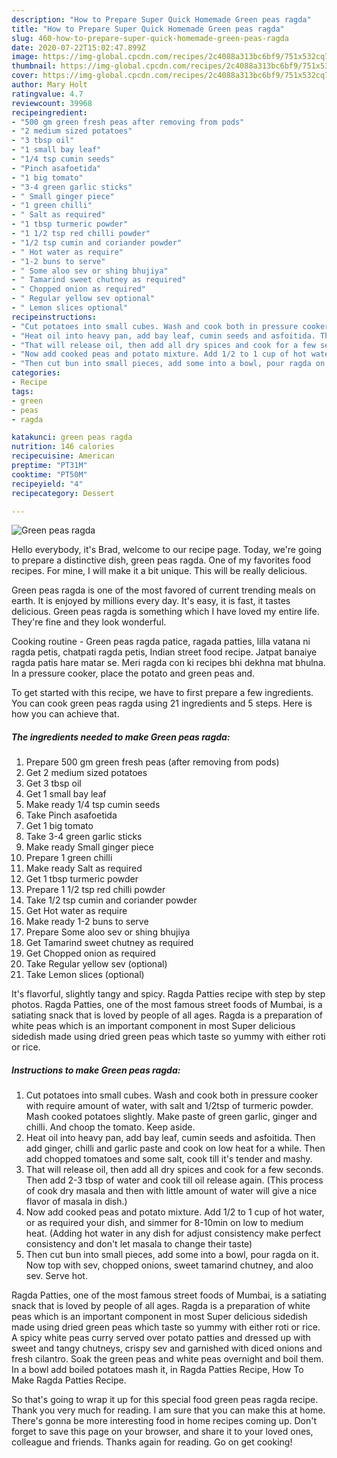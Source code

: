 ```yaml
---
description: "How to Prepare Super Quick Homemade Green peas ragda"
title: "How to Prepare Super Quick Homemade Green peas ragda"
slug: 460-how-to-prepare-super-quick-homemade-green-peas-ragda
date: 2020-07-22T15:02:47.899Z
image: https://img-global.cpcdn.com/recipes/2c4088a313bc6bf9/751x532cq70/green-peas-ragda-recipe-main-photo.jpg
thumbnail: https://img-global.cpcdn.com/recipes/2c4088a313bc6bf9/751x532cq70/green-peas-ragda-recipe-main-photo.jpg
cover: https://img-global.cpcdn.com/recipes/2c4088a313bc6bf9/751x532cq70/green-peas-ragda-recipe-main-photo.jpg
author: Mary Holt
ratingvalue: 4.7
reviewcount: 39968
recipeingredient:
- "500 gm green fresh peas after removing from pods"
- "2 medium sized potatoes"
- "3 tbsp oil"
- "1 small bay leaf"
- "1/4 tsp cumin seeds"
- "Pinch asafoetida"
- "1 big tomato"
- "3-4 green garlic sticks"
- " Small ginger piece"
- "1 green chilli"
- " Salt as required"
- "1 tbsp turmeric powder"
- "1 1/2 tsp red chilli powder"
- "1/2 tsp cumin and coriander powder"
- " Hot water as require"
- "1-2 buns to serve"
- " Some aloo sev or shing bhujiya"
- " Tamarind sweet chutney as required"
- " Chopped onion as required"
- " Regular yellow sev optional"
- " Lemon slices optional"
recipeinstructions:
- "Cut potatoes into small cubes. Wash and cook both in pressure cooker with require amount of water, with salt and 1/2tsp of turmeric powder. Mash cooked potatoes slightly. Make paste of green garlic, ginger and chilli. And choop the tomato. Keep aside."
- "Heat oil into heavy pan, add bay leaf, cumin seeds and asfoitida. Then add ginger, chilli and garlic paste and cook on low heat for a while. Then add chopped tomatoes and some salt, cook till it&#39;s tender and mashy."
- "That will release oil, then add all dry spices and cook for a few seconds. Then add 2-3 tbsp of water and cook till oil release again. (This process of cook dry masala and then with little amount of water will give a nice flavor of masala in dish.)"
- "Now add cooked peas and potato mixture. Add 1/2 to 1 cup of hot water, or as required your dish, and simmer for 8-10min on low to medium heat. (Adding hot water in any dish for adjust consistency make perfect consistency and don&#39;t let masala to change their taste)"
- "Then cut bun into small pieces, add some into a bowl, pour ragda on it. Now top with sev, chopped onions, sweet tamarind chutney, and aloo sev. Serve hot."
categories:
- Recipe
tags:
- green
- peas
- ragda

katakunci: green peas ragda 
nutrition: 146 calories
recipecuisine: American
preptime: "PT31M"
cooktime: "PT50M"
recipeyield: "4"
recipecategory: Dessert

---
```



![Green peas ragda](https://img-global.cpcdn.com/recipes/2c4088a313bc6bf9/751x532cq70/green-peas-ragda-recipe-main-photo.jpg)

Hello everybody, it's Brad, welcome to our recipe page. Today, we're going to prepare a distinctive dish, green peas ragda. One of my favorites food recipes. For mine, I will make it a bit unique. This will be really delicious.

Green peas ragda is one of the most favored of current trending meals on earth. It is enjoyed by millions every day. It's easy, it is fast, it tastes delicious. Green peas ragda is something which I have loved my entire life. They're fine and they look wonderful.

Cooking routine - Green peas ragda patice, ragada patties, lilla vatana ni ragda petis, chatpati ragda petis, Indian street food recipe. Jatpat banaiye ragda patis hare matar se. Meri ragda con ki recipes bhi dekhna mat bhulna. In a pressure cooker, place the potato and green peas and.


To get started with this recipe, we have to first prepare a few ingredients. You can cook green peas ragda using 21 ingredients and 5 steps. Here is how you can achieve that.

<!--inarticleads1-->

##### The ingredients needed to make Green peas ragda:

1. Prepare 500 gm green fresh peas (after removing from pods)
1. Get 2 medium sized potatoes
1. Get 3 tbsp oil
1. Get 1 small bay leaf
1. Make ready 1/4 tsp cumin seeds
1. Take Pinch asafoetida
1. Get 1 big tomato
1. Take 3-4 green garlic sticks
1. Make ready  Small ginger piece
1. Prepare 1 green chilli
1. Make ready  Salt as required
1. Get 1 tbsp turmeric powder
1. Prepare 1 1/2 tsp red chilli powder
1. Take 1/2 tsp cumin and coriander powder
1. Get  Hot water as require
1. Make ready 1-2 buns to serve
1. Prepare  Some aloo sev or shing bhujiya
1. Get  Tamarind sweet chutney as required
1. Get  Chopped onion as required
1. Take  Regular yellow sev (optional)
1. Take  Lemon slices (optional)


It&#39;s flavorful, slightly tangy and spicy. Ragda Patties recipe with step by step photos. Ragda Patties, one of the most famous street foods of Mumbai, is a satiating snack that is loved by people of all ages. Ragda is a preparation of white peas which is an important component in most Super delicious sidedish made using dried green peas which taste so yummy with either roti or rice. 

<!--inarticleads2-->

##### Instructions to make Green peas ragda:

1. Cut potatoes into small cubes. Wash and cook both in pressure cooker with require amount of water, with salt and 1/2tsp of turmeric powder. Mash cooked potatoes slightly. Make paste of green garlic, ginger and chilli. And choop the tomato. Keep aside.
1. Heat oil into heavy pan, add bay leaf, cumin seeds and asfoitida. Then add ginger, chilli and garlic paste and cook on low heat for a while. Then add chopped tomatoes and some salt, cook till it&#39;s tender and mashy.
1. That will release oil, then add all dry spices and cook for a few seconds. Then add 2-3 tbsp of water and cook till oil release again. (This process of cook dry masala and then with little amount of water will give a nice flavor of masala in dish.)
1. Now add cooked peas and potato mixture. Add 1/2 to 1 cup of hot water, or as required your dish, and simmer for 8-10min on low to medium heat. (Adding hot water in any dish for adjust consistency make perfect consistency and don&#39;t let masala to change their taste)
1. Then cut bun into small pieces, add some into a bowl, pour ragda on it. Now top with sev, chopped onions, sweet tamarind chutney, and aloo sev. Serve hot.


Ragda Patties, one of the most famous street foods of Mumbai, is a satiating snack that is loved by people of all ages. Ragda is a preparation of white peas which is an important component in most Super delicious sidedish made using dried green peas which taste so yummy with either roti or rice. A spicy white peas curry served over potato patties and dressed up with sweet and tangy chutneys, crispy sev and garnished with diced onions and fresh cilantro. Soak the green peas and white peas overnight and boil them. In a bowl add boiled potatoes mash it, in Ragda Patties Recipe, How To Make Ragda Patties Recipe. 

So that's going to wrap it up for this special food green peas ragda recipe. Thank you very much for reading. I am sure that you can make this at home. There's gonna be more interesting food in home recipes coming up. Don't forget to save this page on your browser, and share it to your loved ones, colleague and friends. Thanks again for reading. Go on get cooking!
